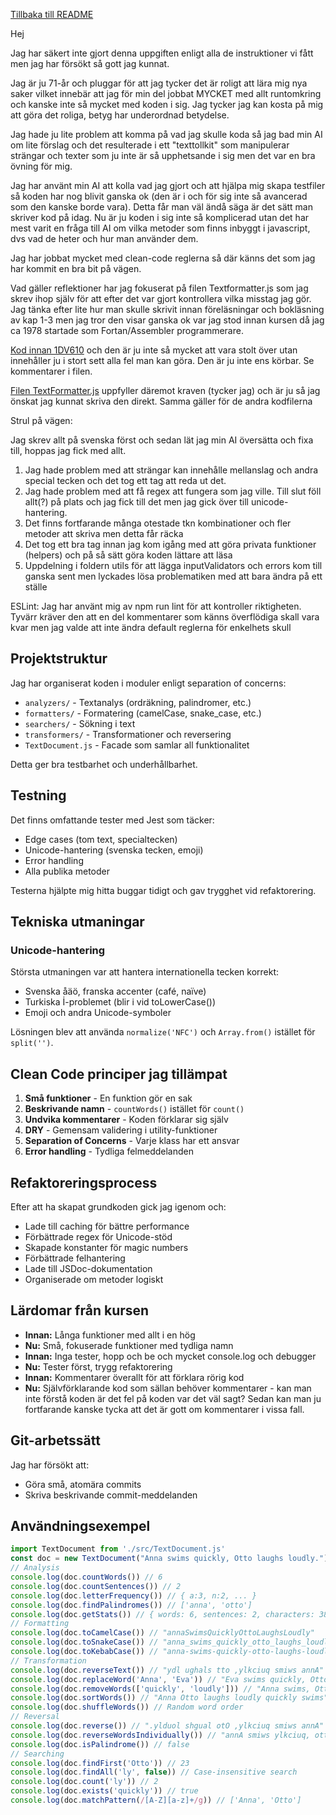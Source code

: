 [Tillbaka till README](../README.md)

Hej

Jag har säkert inte gjort denna uppgiften enligt alla de instruktioner vi fått men jag har försökt så gott jag kunnat.

Jag är ju 71-år och pluggar för att jag tycker det är roligt att lära mig nya saker vilket innebär att jag för min del jobbat MYCKET med allt runtomkring och kanske inte så mycket med koden i sig. Jag tycker jag kan kosta på mig att göra det roliga, betyg har underordnad betydelse. 

Jag hade ju lite problem att komma på vad jag skulle koda så jag bad min AI om lite förslag och det resulterade i ett "texttollkit" som manipulerar strängar och texter som ju inte är så upphetsande i sig men det var en bra övning för mig.

Jag har använt min AI att kolla vad jag gjort och att hjälpa mig skapa testfiler så koden har nog blivit ganska ok (den är i och för sig inte så avancerad som den kanske borde vara). Detta får man väl ändå säga är det sätt man skriver kod på idag. Nu är ju koden i sig inte så komplicerad utan det har mest varit en fråga till AI om vilka metoder som finns inbyggt i javascript, dvs vad de heter och hur man använder dem.

Jag har jobbat mycket med clean-code reglerna så där känns det som jag har kommit en bra bit på vägen. 

Vad gäller reflektioner har jag fokuserat på filen Textformatter.js som jag skrev ihop själv för att efter det var gjort kontrollera vilka misstag jag gör. Jag tänka efter lite hur man skulle skrivit innan föreläsningar och bokläsning av kap 1-3 men jag tror den visar ganska ok var jag stod innan kursen då jag ca 1978 startade som Fortan/Assembler programmerare.

[Kod innan 1DV610](nyborjarkod.md) och den är ju inte så mycket att vara stolt över utan innehåller ju i stort sett alla fel man kan göra. Den är ju inte ens körbar. Se kommentarer i filen.

[Filen TextFormatter.js](../src/formatters/TextFormatter.js) uppfyller däremot kraven (tycker jag) och är ju så jag önskat jag kunnat skriva den direkt. Samma gäller för de andra kodfilerna

Strul på vägen:

Jag skrev allt på svenska först och sedan lät jag min AI översätta och fixa till, hoppas jag fick med allt.

1. Jag hade problem med att strängar kan innehålle mellanslag och andra special tecken och det tog ett tag att reda ut det.
2. Jag hade problem med att få regex att fungera som jag ville. Till slut föll allt(?) på plats och jag fick till det men jag gick över till unicode-hantering.
3. Det finns fortfarande många otestade tkn kombinationer och fler metoder att skriva men detta får räcka
4. Det tog ett bra tag innan jag kom igång med att göra privata funktioner (helpers) och på så sätt göra koden lättare att läsa
5. Uppdelning i foldern utils för att  lägga inputValidators och errors kom till ganska sent men lyckades lösa problematiken med att bara ändra på ett ställe

ESLint:
Jag har använt mig av npm run lint för att kontroller riktigheten. Tyvärr kräver den att en del kommentarer som känns överflödiga skall vara kvar men jag valde att inte ändra default reglerna för enkelhets skull


## Projektstruktur

Jag har organiserat koden i moduler enligt separation of concerns:
- `analyzers/` - Textanalys (ordräkning, palindromer, etc.)
- `formatters/` - Formatering (camelCase, snake_case, etc.)
- `searchers/` - Sökning i text
- `transformers/` - Transformationer och reversering
- `TextDocument.js` - Facade som samlar all funktionalitet

Detta ger bra testbarhet och underhållbarhet.

## Testning
Det finns omfattande tester med Jest som täcker:
- Edge cases (tom text, specialtecken)
- Unicode-hantering (svenska tecken, emoji)
- Error handling
- Alla publika metoder

Testerna hjälpte mig hitta buggar tidigt och gav trygghet vid refaktorering.

## Tekniska utmaningar

### Unicode-hantering
Största utmaningen var att hantera internationella tecken korrekt:
- Svenska åäö, franska accenter (café, naïve)
- Turkiska İ-problemet (blir i̇ vid toLowerCase())
- Emoji och andra Unicode-symboler

Lösningen blev att använda `normalize('NFC')` och `Array.from()` istället för `split('')`.

## Clean Code principer jag tillämpat
1. **Små funktioner** - En funktion gör en sak
2. **Beskrivande namn** - `countWords()` istället för `count()`
3. **Undvika kommentarer** - Koden förklarar sig själv
4. **DRY** - Gemensam validering i utility-funktioner
5. **Separation of Concerns** - Varje klass har ett ansvar
6. **Error handling** - Tydliga felmeddelanden

## Refaktoreringsprocess
Efter att ha skapat grundkoden gick jag igenom och:
- Lade till caching för bättre performance
- Förbättrade regex för Unicode-stöd  
- Skapade konstanter för magic numbers
- Förbättrade felhantering
- Lade till JSDoc-dokumentation
- Organiserade om metoder logiskt

## Lärdomar från kursen
- **Innan:** Långa funktioner med allt i en hög
- **Nu:** Små, fokuserade funktioner med tydliga namn
- **Innan:** Inga tester, hopp och be och mycket console.log och debugger
- **Nu:** Tester först, trygg refaktorering
- **Innan:** Kommentarer överallt för att förklara rörig kod
- **Nu:** Självförklarande kod som sällan behöver kommentarer - kan man inte förstå koden är det fel på koden var det väl sagt? Sedan kan man ju fortfarande kanske tycka att det är gott om kommentarer i vissa fall.

## Git-arbetssätt
Jag har försökt att:
- Göra små, atomära commits
- Skriva beskrivande commit-meddelanden

## Användningsexempel

```javascript
import TextDocument from './src/TextDocument.js'
const doc = new TextDocument("Anna swims quickly, Otto laughs loudly.")
// Analysis
console.log(doc.countWords()) // 6
console.log(doc.countSentences()) // 2
console.log(doc.letterFrequency()) // { a:3, n:2, ... }
console.log(doc.findPalindromes()) // ['anna', 'otto']
console.log(doc.getStats()) // { words: 6, sentences: 2, characters: 38, ... }
// Formatting
console.log(doc.toCamelCase()) // "annaSwimsQuicklyOttoLaughsLoudly"
console.log(doc.toSnakeCase()) // "anna_swims_quickly_otto_laughs_loudly"
console.log(doc.toKebabCase()) // "anna-swims-quickly-otto-laughs-loudly"
// Transformation
console.log(doc.reverseText()) // "ydl ughals tto ,ylkciuq smiws annA"
console.log(doc.replaceWord('Anna', 'Eva')) // "Eva swims quickly, Otto laughs loudly."
console.log(doc.removeWords(['quickly', 'loudly'])) // "Anna swims, Otto laughs."
console.log(doc.sortWords()) // "Anna Otto laughs loudly quickly swims"
console.log(doc.shuffleWords()) // Random word order
// Reversal
console.log(doc.reverse()) // ".ylduol shgual otO ,ylkciuq smiws annA"
console.log(doc.reverseWordsIndividually()) // "annA smiws ylkciuq, ottO shgual .ylduol"
console.log(doc.isPalindrome()) // false
// Searching
console.log(doc.findFirst('Otto')) // 23
console.log(doc.findAll('ly', false)) // Case-insensitive search
console.log(doc.count('ly')) // 2
console.log(doc.exists('quickly')) // true
console.log(doc.matchPattern(/[A-Z][a-z]+/g)) // ['Anna', 'Otto']
```
